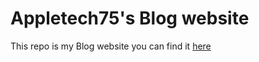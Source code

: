 # Appletech75's Blog website

This repo is my Blog website you can find it [here](https://appletech75.github.io/appletech75-blog)


